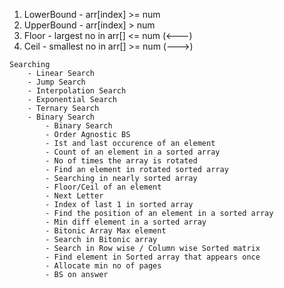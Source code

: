 1. LowerBound - arr[index] >= num
2. UpperBound - arr[index] > num
3. Floor - largest no in arr[] <= num (<---)
4. Ceil - smallest no in arr[] >= num (--->)


```
Searching
    - Linear Search
    - Jump Search
    - Interpolation Search
    - Exponential Search
    - Ternary Search
    - Binary Search
        - Binary Search
        - Order Agnostic BS
        - Ist and last occurence of an element
        - Count of an element in a sorted array
        - No of times the array is rotated
        - Find an element in rotated sorted array
        - Searching in nearly sorted array
        - Floor/Ceil of an element
        - Next Letter
        - Index of last 1 in sorted array
        - Find the position of an element in a sorted array
        - Min diff element in a sorted array
        - Bitonic Array Max element
        - Search in Bitonic array
        - Search in Row wise / Column wise Sorted matrix
        - Find element in Sorted array that appears once
        - Allocate min no of pages
        - BS on answer
```